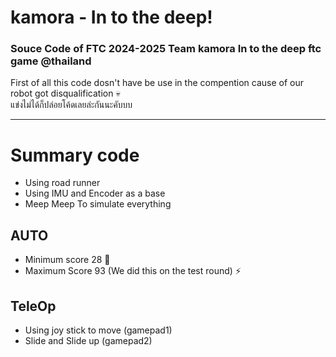 # kamora - In to the deep!
### Souce Code of FTC 2024-2025 Team kamora In to the deep ftc game @thailand

First of all this code dosn't have be use in the compention cause of our robot got disqualification 💀  <br>
แข่งไม่ได้ก็ปล่อยโค้ดเลยล่ะกันนะคับบบ


 ---
 # Summary code
 - Using road runner
 - Using IMU and Encoder as a base
 - Meep Meep To simulate everything

## AUTO
- Minimum score 28 🪫
- Maximum Score 93 (We did this on the test round) ⚡

## TeleOp
- Using joy stick to move (gamepad1)
- Slide and Slide up (gamepad2)

